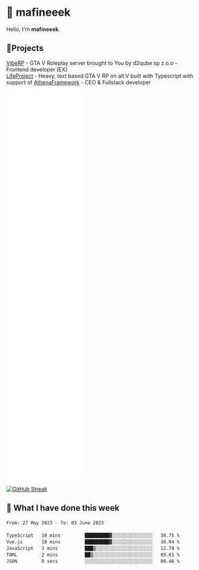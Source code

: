 # 👋 mafineeek
Hello, I'm **mafineeek**.

## 📝Projects

[VibeRP](https://v-rp.pl) - GTA V Roleplay server brought to You by d2qube sp z.o.o - Frontend developer [EX]
<br>
[LifeProject](https://github.com/LifeProject-Roleplay/) - Heavy, text based GTA V RP on alt:V built with Typescript with support of [AthenaFramework](https://github.com/Athena-Roleplay-Framework/) - CEO & Fullstack developer

![](./github-metrics.svg)

[![GitHub Streak](https://streak-stats.demolab.com/?user=mafineeek)](https://git.io/streak-stats)

## 📰 What I have done this week
<!--START_SECTION:waka-->

```txt
From: 27 May 2023 - To: 03 June 2023

TypeScript   10 mins         █████████▓░░░░░░░░░░░░░░░   38.75 %
Vue.js       10 mins         █████████▓░░░░░░░░░░░░░░░   38.04 %
JavaScript   3 mins          ███▒░░░░░░░░░░░░░░░░░░░░░   12.78 %
TOML         2 mins          ██▒░░░░░░░░░░░░░░░░░░░░░░   09.61 %
JSON         0 secs          ░░░░░░░░░░░░░░░░░░░░░░░░░   00.46 %
```

<!--END_SECTION:waka-->
